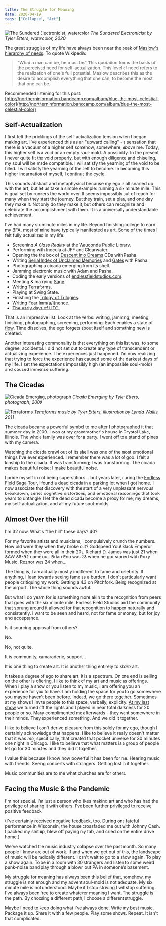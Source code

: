 ```yaml
---
title: The Struggle for Meaning
date: 2020-04-19
tags: ["Collapse", "Art"]
---
```


![The Sundered Electronicist, watercolor](/images/the-sundered-electronicist.jpg)
_The Sundered Electronicist by Tyler Etters, watercolor, 2020_

The great struggles of my life have always been near the peak of [Maslow's hierarchy of needs](https://en.wikipedia.org/wiki/Maslow%27s_hierarchy_of_needs).<!--x--> To quote Wikipedia:

> "What a man can be, he must be." This quotation forms the basis of the perceived need for self-actualization. This level of need refers to the realization of one's full potential. Maslow describes this as the desire to accomplish everything that one can, to become the most that one can be.

Recommended listening for this post: [http://northerninformation.bandcamp.com/album/blue-the-most-celestial-color](http://northerninformation.bandcamp.com/album/blue-the-most-celestial-color)

## Self-Actualization

I first felt the pricklings of the self-actualization tension when I began making art. I've experienced this as an "upward calling" - a sensation that there is a vacuum of a higher self somehow, somewhere, _above_ me. Today, this higher self is a void or an empty soul-mold. A possibility. In the present I never quite fit the void properly, but with enough diligence and chiseling, my soul will be made compatible. I will satisfy the yearning of the void to be filled. I will satisfy the yearning of the self to become. In becoming this higher incarnation of myself, I continue the cycle.

This sounds abstract and metaphysical because my ego is all snarled up with the art, but let us take a simple example: running a six minute mile. This is goal set by runners the world over. It seems impossibly out of reach for many when they start the journey. But they train, set a plan, and one day they make it. Not only do they make it, but others can recognize and celebrate the accomplishment with them. It is a universally understandable achievement.

I've had many six minute miles in my life. Beyond finishing college to earn my BFA, most of mine have typically manifested as art. Some of the times I felt fully actualized in my life:

- Screening _A Glass Reality_ at the Wauconda Public Library.
- Performing with Inocula at JFF and Clearwater.
- Opening the the box of [Descent into Dreams](https://ixmusic.bandcamp.com/album/descent-into-dreams) CDs with Pasha.
- Writing [Serial Index of Unclaimed Memories](https://ecicefis.bandcamp.com/album/serial-index-of-unclaimed-memories-file-1) and [Gates](https://ecicefis.bandcamp.com/album/gates-ep) with Pasha.
- Photographing a cicada emerging from its shell.
- Jamming electronic music with Adam and Pasha.
- Coding the early versions of [endlessfieldstudios.com](https://web.archive.org/web/20120308041423/http://endlessfieldstudios.com/).
- Meeting & marrying [Sage](https://etters.co).
- Writing [Terraforms](https://connectednesslocus.bandcamp.com/album/terraforms).
- Playing at Swing State.
- Finishing the [Trilogy of Trilogies](/2017/12/23/the-trilogy-of-trilogies).
- Writing [Fear Imm(a/i)nence](/2019/03/03/fear-immainence/).
- [The early days of UTC.](/2019/05/24/coordinated-universal-time/)

That is an impressive list. Look at the verbs: writing, jamming, meeting, finishing, photographing, screening, performing. Each enables a state of [flow](<https://en.wikipedia.org/wiki/Flow_(psychology)>). Time dissolves, the ego forgets about itself and something new is created.

Another interesting commonality is that everything on this list was, to some degree, accidental. I did not set out to create any type of transcendent or actualizing experience. The experiences just happened. I'm now realizing that trying to force the experience has caused some of the darkest days of my life. I set the expectations impossibly high (an impossible soul-mold) and caused immense suffering.

## The Cicadas

![Cicada Emerging, photograph](/images/cicada.jpg)
_Cicada Emerging by Tyler Etters, photograph, 2009_

![Terraforms](/images/terraforms.jpg)
_[Terraforms](https://connectednesslocus.bandcamp.com/album/terraforms) music by Tyler Etters, illustration by [Lynda Wallis](http://www.freelanceillustrations.com/), 2011_

The cicada became a powerful symbol to me after I photographed it that summer day in 2009. I was at my grandmother's house in Crystal Lake, Illinois. The whole family was over for a party. I went off to a stand of pines with my camera.

Watching the cicada crawl out of its shell was one of the most emotional things I've ever experienced. I remember there was a lot of goo. I felt a kinship to the cicada. It was transforming; I was transforming. The cicada makes beautiful noise; I make beautiful noise.

I pride myself in not being superstitious... but years later, during the [Endless Field Saga Tour](/2013/08/19/endless-field-saga-tour/), I found a dead cicada in a parking lot when I got home. I now associate that discovery with the start of a very unpleasant nervous breakdown, series cognitive distortions, and emotional reasonings that took years to untangle. I let the dead cicada become a proxy for me, my dreams, my self-actualization, and all my future soul-molds.

## Almost Over the Hill

I'm 32 now. What's "the hill" these days? 40?

For my favorite artists and musicians, I compulsively crunch the numbers. How old were they when they broke out? Godspeed You! Black Emperor formed when they were all in their 20s. Richard D. James was just 21 when SAW 85-92 came out. Brian Eno was 23 when he got started with Roxy Music. Reznor was 24 when...

The thing is, I am actually mostly indifferent to fame and celebrity. If anything, I lean towards seeing fame as a burden. I don't particularly want people critiquing my work. Getting a 4.3 on Pitchfork. Being recognized at the airport. The whole thing sounds awful.

But what I do yearn for is something more akin to the recognition from peers that goes with the six minute mile. Endless Field Studios and the community that sprung around it allowed for that recognition to happen naturally and consistently. I want to be seen and heard, not for fame or money, but for joy and acceptance.

Is it sourcing approval from others?

No.

No, not quite.

It is community, camaraderie, support...

It is one thing to create art. It is another thing entirely to _share_ art.

It takes a degree of ego to share art. It is a spectrum. On one end is selling on the other is offering. I like to think of my art and music as offerings. When I play a show or you listen to my music, I am offering you an experience for you to have. I am holding the space for you to go somewhere you maybe haven't been before. Indeed, we go there together. Sometimes at my shows I invite people to this space, verbally, explicitly. [At my last show](/2018/09/02/orotund-music/) we turned off the lights and I played in near total darkness for 20 people or so. Many complimented me afterwards - they went somewhere in their minds. They experienced something. And we did it together.

I like to believe I don't derive pleasure from this solely for my ego, though I certainly acknowledge that happens. I like to believe it really doesn't matter that it was _me_, specifically, that created that pocket universe for 30 minutes one night in Chicago. I like to believe that what matters is a group of people let go for 30 minutes and they did it together.

I value this because I know how powerful it has been for me. Hearing music with friends. Seeing concerts with strangers. Getting lost in it together.

Music communities are to me what churches are for others.

## Facing the Music & the Pandemic

I'm not special. I'm just a person who likes making art and who has had the privilege of sharing it with others. I've been further privileged to receive positive feedback.

(I've certainly received negative feedback, too. During one fateful performance in Wisconsin, the house crossfaded me out with Johnny Cash. I packed my shit up, blew off paying my tab, and cried on the entire drive home.)

We've watched the music industry collapse over the past month. So many people I know are out of work. If and when we get out of this, the landscape of music will be radically different. I can't wait to go to a show again. To play a show again. To be in a room with 30 strangers and listen to some weird punk-noise band play through a blown out PA in someone's basement.

My struggle for meaning has always been this belief that, somehow, my struggle is not enough and my advent soul-mold is not adequate. My six minute mile is not understood. Maybe if I stop striving I will stop suffering. I've always been free to create whatever meaning I want. The struggle is the path. By choosing a different path, I choose a different struggle.

Maybe I need to keep doing what I've always done. Write my best music. Package it up. Share it with a few people. Play some shows. Repeat. It isn't that complicated.
